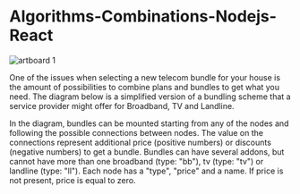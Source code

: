 # Algorithms-Combinations-Nodejs-React

![artboard 1](https://user-images.githubusercontent.com/6524612/37366071-307d29ee-26de-11e8-978e-b388cc7f29d9.png)

One of the issues when selecting a new telecom bundle for your house is the amount of possibilities to combine plans and bundles to get what you need. The diagram below is a simplified version of a bundling scheme that a service provider might offer for Broadband, TV and Landline.

In the diagram, bundles can be mounted starting from any of the nodes and following the possible connections between nodes. The value on the connections represent additional price (positive numbers) or discounts (negative numbers) to get a bundle. Bundles can have several addons, but cannot have more than one broadband (type: "bb"), tv (type: "tv") or landline (type: "ll"). Each node has a "type", "price" and a name. If price is not present, price is equal to zero.

